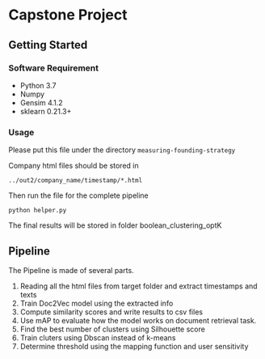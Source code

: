 # Capstone Project

## Getting Started
### Software Requirement
- Python 3.7
- Numpy
- Gensim 4.1.2
- sklearn 0.21.3+

### Usage
Please put this file under the directory ```measuring-founding-strategy``` 

Company html files should be stored in 
```
../out2/company_name/timestamp/*.html
```
Then run the file for the complete pipeline
```
python helper.py
```
The final results will be stored in folder boolean_clustering_optK

## Pipeline
The Pipeline is made of several parts.

1. Reading all the html files from target folder and extract timestamps and texts
2. Train Doc2Vec model using the extracted info
3. Compute similarity scores and write results to csv files
4. Use mAP to evaluate how the model works on document retrieval task.
5. Find the best number of clusters using Silhouette score
6. Train cluters using Dbscan instead of k-means
7. Determine threshold using the mapping function and user sensitivity

